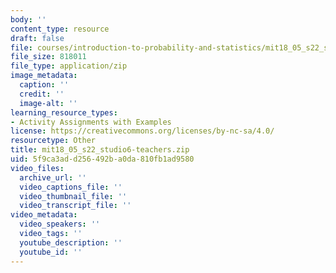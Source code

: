 ```yaml
---
body: ''
content_type: resource
draft: false
file: courses/introduction-to-probability-and-statistics/mit18_05_s22_studio6-teachers.zip
file_size: 818011
file_type: application/zip
image_metadata:
  caption: ''
  credit: ''
  image-alt: ''
learning_resource_types:
- Activity Assignments with Examples
license: https://creativecommons.org/licenses/by-nc-sa/4.0/
resourcetype: Other
title: mit18_05_s22_studio6-teachers.zip
uid: 5f9ca3ad-d256-492b-a0da-810fb1ad9580
video_files:
  archive_url: ''
  video_captions_file: ''
  video_thumbnail_file: ''
  video_transcript_file: ''
video_metadata:
  video_speakers: ''
  video_tags: ''
  youtube_description: ''
  youtube_id: ''
---
```

